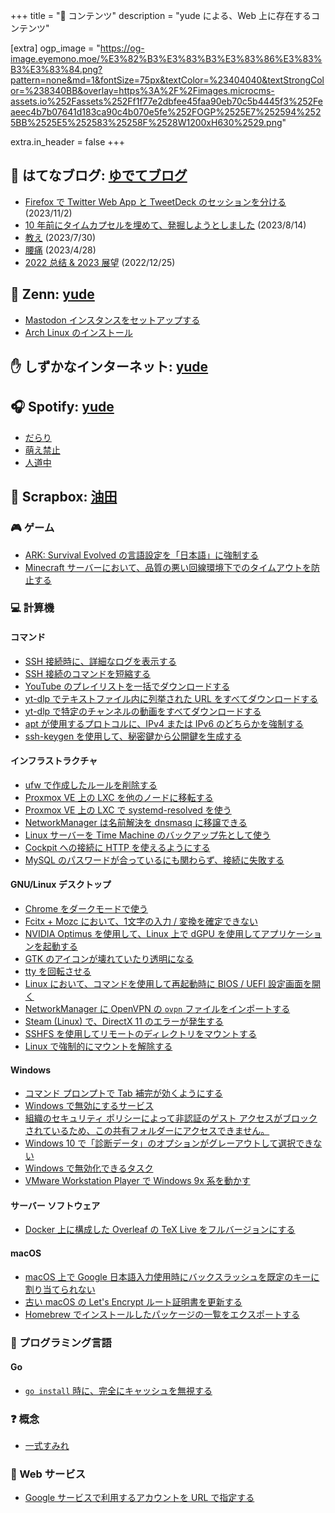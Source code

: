 +++
title = "📓 コンテンツ"
description = "yude による、Web 上に存在するコンテンツ"

[extra]
ogp_image = "https://og-image.eyemono.moe/%E3%82%B3%E3%83%B3%E3%83%86%E3%83%B3%E3%83%84.png?pattern=none&md=1&fontSize=75px&textColor=%23404040&textStrongColor=%238340BB&overlay=https%3A%2F%2Fimages.microcms-assets.io%252Fassets%252Ff1f77e2dbfee45faa90eb70c5b4445f3%252Feaeec4b7b07641d183ca90c4b070e5fe%252FOGP%2525E7%252594%2525BB%2525E5%252583%25258F%2528W1200xH630%2529.png"

extra.in_header = false
+++

## 📒 はてなブログ: [ゆでてブログ](https://yudejp.hatenablog.jp)

- [Firefox で Twitter Web App と TweetDeck のセッションを分ける](https://yudejp.hatenablog.jp/entry/2023/11/02/082506) (2023/11/2)
- [10 年前にタイムカプセルを埋めて、発掘しようとしました](https://yudejp.hatenablog.jp/entry/2023/08/14/213246) (2023/8/14)
- [教え](https://yudejp.hatenablog.jp/entry/2023/07/30/164110) (2023/7/30)
- [腰痛](https://yudejp.hatenablog.jp/entry/2023/04/28/223323) (2023/4/28)
- [2022 总结 & 2023 展望](https://yudejp.hatenablog.jp/entry/2023/09/19/143612) (2022/12/25)

## 🔧 Zenn: [yude](https://zenn.dev/yude)

- [Mastodon インスタンスをセットアップする](https://zenn.dev/yude/articles/installing-mastodon)
- [Arch Linux のインストール](https://zenn.dev/yude/articles/installing-arch-linux)

## ✋ しずかなインターネット: [yude](https://sizu.me/yude)

## 🎧 Spotify: [yude](https://open.spotify.com/user/yude1119?si=8dd7e1455c1d4da5)

- [だらり](https://open.spotify.com/playlist/5IlqRlenwTWKxfvMteqwpT?si=9fdd9f6504b44d4f)
- [萌え禁止](https://open.spotify.com/playlist/73xtnevaToBIvRs33A4Raa?si=802a8a9574d04f3f)
- [人道中](https://open.spotify.com/playlist/0oNsHVXi4UTVudTtvrCrKm?si=c2e9b0a19bac4a7b)

## 🌿 Scrapbox: [油田](https://scrapbox.io/yude)

### 🎮 ゲーム

- [ARK: Survival Evolved の言語設定を「日本語」に強制する](https://scrapbox.io/yude/ARK:_Survival_Evolved_%E8%A8%80%E8%AA%9E%E8%A8%AD%E5%AE%9A%E3%82%92%E6%97%A5%E6%9C%AC%E8%AA%9E%E3%81%AB%E5%BC%B7%E5%88%B6%E3%81%99%E3%82%8B)
- [Minecraft サーバーにおいて、品質の悪い回線環境下でのタイムアウトを防止する](https://scrapbox.io/yude/Minecraft_%E3%82%B5%E3%83%BC%E3%83%90%E3%83%BC%E3%81%AB%E3%81%8A%E3%81%84%E3%81%A6%E3%80%81%E5%93%81%E8%B3%AA%E3%81%AE%E6%82%AA%E3%81%84%E5%9B%9E%E7%B7%9A%E7%92%B0%E5%A2%83%E4%B8%8B%E3%81%A7%E3%81%AE%E3%82%BF%E3%82%A4%E3%83%A0%E3%82%A2%E3%82%A6%E3%83%88%E3%82%92%E9%98%B2%E6%AD%A2%E3%81%99%E3%82%8B)

### 💻 計算機

#### コマンド

- [SSH 接続時に、詳細なログを表示する](https://scrapbox.io/yude/SSH_%E6%8E%A5%E7%B6%9A%E6%99%82%E3%81%AE%E8%A9%B3%E7%B4%B0%E3%81%AA%E3%83%AD%E3%82%B0%E3%82%92%E9%96%B2%E8%A6%A7%E3%81%99%E3%82%8B)
- [SSH 接続のコマンドを短縮する](https://scrapbox.io/yude/SSH_%E6%8E%A5%E7%B6%9A%E3%81%AE%E3%82%B3%E3%83%9E%E3%83%B3%E3%83%89%E3%82%92%E7%9F%AD%E7%B8%AE%E3%81%99%E3%82%8B)
- [YouTube のプレイリストを一括でダウンロードする](https://scrapbox.io/yude/YouTube_%E3%81%AE%E3%83%97%E3%83%AC%E3%82%A4%E3%83%AA%E3%82%B9%E3%83%88%E3%82%92%E4%B8%80%E6%8B%AC%E3%81%A7%E3%83%80%E3%82%A6%E3%83%B3%E3%83%AD%E3%83%BC%E3%83%89%E3%81%99%E3%82%8B)
- [yt-dlp でテキストファイル内に列挙された URL をすべてダウンロードする](https://scrapbox.io/yude/yt-dlp_%E3%81%A7%E3%83%86%E3%82%AD%E3%82%B9%E3%83%88%E3%83%95%E3%82%A1%E3%82%A4%E3%83%AB%E5%86%85%E3%81%AB%E5%88%97%E6%8C%99%E3%81%95%E3%82%8C%E3%81%9F_URL_%E3%82%92%E3%81%99%E3%81%B9%E3%81%A6%E3%83%80%E3%82%A6%E3%83%B3%E3%83%AD%E3%83%BC%E3%83%89)
- [yt-dlp で特定のチャンネルの動画をすべてダウンロードする](https://scrapbox.io/yude/yt-dlp_%E3%81%A7%E7%89%B9%E5%AE%9A%E3%81%AE%E3%83%81%E3%83%A3%E3%83%B3%E3%83%8D%E3%83%AB%E3%81%AE%E5%8B%95%E7%94%BB%E3%82%92%E3%81%99%E3%81%B9%E3%81%A6%E3%83%80%E3%82%A6%E3%83%B3%E3%83%AD%E3%83%BC%E3%83%89%E3%81%99%E3%82%8B)
- [apt が使用するプロトコルに、IPv4 または IPv6 のどちらかを強制する](https://scrapbox.io/yude/Docker_%E4%B8%8A%E3%81%AB%E6%A7%8B%E6%88%90%E3%81%97%E3%81%9F_Overleaf_%E3%81%AE_TeX_Live_%E3%82%92%E3%83%95%E3%83%AB%E3%83%90%E3%83%BC%E3%82%B8%E3%83%A7%E3%83%B3%E3%81%AB%E3%81%99%E3%82%8B)
- [ssh-keygen を使用して、秘密鍵から公開鍵を生成する](https://scrapbox.io/yude/ssh-keygen_%E3%82%92%E4%BD%BF%E7%94%A8%E3%81%97%E3%81%A6%E3%80%81%E7%A7%98%E5%AF%86%E9%8D%B5%E3%81%8B%E3%82%89%E5%85%AC%E9%96%8B%E9%8D%B5%E3%82%92%E7%94%9F%E6%88%90%E3%81%99%E3%82%8B)

#### インフラストラクチャ

- [ufw で作成したルールを削除する](https://scrapbox.io/yude/ufw_%E3%81%A7%E4%BD%9C%E6%88%90%E3%81%97%E3%81%9F%E3%83%AB%E3%83%BC%E3%83%AB%E3%82%92%E5%89%8A%E9%99%A4%E3%81%99%E3%82%8B)
- [Proxmox VE 上の LXC を他のノードに移転する](https://scrapbox.io/yude/Proxmox_VE:_LXC_%E3%82%92%E4%BB%96%E3%81%AE%E3%82%B5%E3%83%BC%E3%83%90%E3%83%BC%E3%81%AB%E7%A7%BB%E5%8B%95%E3%81%99%E3%82%8B)
- [Proxmox VE 上の LXC で systemd-resolved を使う](https://scrapbox.io/yude/Proxmox_VE_%E4%B8%8A%E3%81%AE_LXC_%E3%81%A7_systemd-resolved_%E3%82%92%E4%BD%BF%E3%81%86)
- [NetworkManager は名前解決を dnsmasq に移譲できる](https://scrapbox.io/yude/NetworkManager_%E3%81%AF%E5%90%8D%E5%89%8D%E8%A7%A3%E6%B1%BA%E3%82%92_dnsmasq_%E3%81%AB%E7%A7%BB%E8%AD%B2%E3%81%A7%E3%81%8D%E3%82%8B)
- [Linux サーバーを Time Machine のバックアップ先として使う](https://scrapbox.io/yude/Linux_%E3%82%B5%E3%83%BC%E3%83%90%E3%83%BC%E3%82%92_Time_Machine_%E3%81%AE%E3%83%90%E3%83%83%E3%82%AF%E3%82%A2%E3%83%83%E3%83%97%E5%85%88%E3%81%A8%E3%81%97%E3%81%A6%E4%BD%BF%E3%81%86)
- [Cockpit への接続に HTTP を使えるようにする](https://scrapbox.io/yude/Cockpit_%E3%81%B8%E3%81%AE%E6%8E%A5%E7%B6%9A%E3%81%AB_HTTP_%E3%82%92%E4%BD%BF%E3%81%88%E3%82%8B%E3%82%88%E3%81%86%E3%81%AB%E3%81%99%E3%82%8B)
- [MySQL のパスワードが合っているにも関わらず、接続に失敗する](https://scrapbox.io/yude/MySQL_%E3%81%AE%E3%83%91%E3%82%B9%E3%83%AF%E3%83%BC%E3%83%89%E3%81%8C%E5%90%88%E3%81%A3%E3%81%A6%E3%81%84%E3%82%8B%E3%81%AB%E3%82%82%E9%96%A2%E3%82%8F%E3%82%89%E3%81%9A%E3%80%81%E6%8E%A5%E7%B6%9A%E3%81%AB%E5%A4%B1%E6%95%97%E3%81%99%E3%82%8B)

#### GNU/Linux デスクトップ

- [Chrome をダークモードで使う](https://scrapbox.io/yude/Chrome_%E3%82%92%E3%83%80%E3%83%BC%E3%82%AF%E3%83%A2%E3%83%BC%E3%83%89%E3%81%A7%E4%BD%BF%E3%81%86_(on_Linux,_Ubuntu_Desktop))
- [Fcitx + Mozc において、1文字の入力 / 変換を確定できない](https://scrapbox.io/yude/Fcitx_+_Mozc_%E3%81%AB%E3%81%8A%E3%81%84%E3%81%A6%E3%80%811%E6%96%87%E5%AD%97%E3%81%AE%E5%85%A5%E5%8A%9B_%2F_%E5%A4%89%E6%8F%9B%E3%82%92%E7%A2%BA%E5%AE%9A%E3%81%A7%E3%81%8D%E3%81%AA%E3%81%84)
- [NVIDIA Optimus を使用して、Linux 上で dGPU を使用してアプリケーションを起動する](https://scrapbox.io/yude/NVIDIA_Optimus_%E3%82%92%E4%BD%BF%E7%94%A8%E3%81%97%E3%81%A6%E3%80%81Linux_%E4%B8%8A%E3%81%A7_dGPU_%E3%82%92%E4%BD%BF%E7%94%A8%E3%81%97%E3%81%A6%E3%82%A2%E3%83%97%E3%83%AA%E3%82%B1%E3%83%BC%E3%82%B7%E3%83%A7%E3%83%B3%E3%82%92%E8%B5%B7%E5%8B%95%E3%81%99%E3%82%8B)
- [GTK のアイコンが壊れていたり透明になる](https://scrapbox.io/yude/GTK_%E3%81%AE%E3%82%A2%E3%82%A4%E3%82%B3%E3%83%B3%E3%81%8C%E5%A3%8A%E3%82%8C%E3%81%A6%E3%81%84%E3%81%9F%E3%82%8A%E9%80%8F%E6%98%8E%E3%81%AB%E3%81%AA%E3%82%8B)
- [tty を回転させる](https://scrapbox.io/yude/tty_%E3%82%92%E5%9B%9E%E8%BB%A2%E3%81%95%E3%81%9B%E3%82%8B)
- [Linux において、コマンドを使用して再起動時に BIOS / UEFI 設定画面を開く](https://scrapbox.io/yude/Linux_%E3%81%AB%E3%81%8A%E3%81%84%E3%81%A6%E3%80%81%E3%82%B3%E3%83%9E%E3%83%B3%E3%83%89%E3%82%92%E4%BD%BF%E7%94%A8%E3%81%97%E3%81%A6%E5%86%8D%E8%B5%B7%E5%8B%95%E6%99%82%E3%81%AB_BIOS_%2F_UEFI_%E8%A8%AD%E5%AE%9A%E7%94%BB%E9%9D%A2%E3%82%92%E9%96%8B%E3%81%8F)
- [NetworkManager に OpenVPN の `ovpn` ファイルをインポートする](https://scrapbox.io/yude/NetworkManager_%E3%81%AB_OpenVPN_%E3%81%AE_ovpn_%E3%83%95%E3%82%A1%E3%82%A4%E3%83%AB%E3%82%92%E3%82%A4%E3%83%B3%E3%83%9D%E3%83%BC%E3%83%88%E3%81%99%E3%82%8B)
- [Steam (Linux) で、DirectX 11 のエラーが発生する](https://scrapbox.io/yude/Steam_(Linux)_%E3%81%A7%E3%80%81DirectX_11_%E3%81%AE%E3%82%A8%E3%83%A9%E3%83%BC%E3%81%8C%E7%99%BA%E7%94%9F%E3%81%99%E3%82%8B)
- [SSHFS を使用してリモートのディレクトリをマウントする](https://scrapbox.io/yude/SSHFS_%E3%82%92%E4%BD%BF%E7%94%A8%E3%81%97%E3%81%A6%E3%83%AA%E3%83%A2%E3%83%BC%E3%83%88%E3%81%AE%E3%83%87%E3%82%A3%E3%83%AC%E3%82%AF%E3%83%88%E3%83%AA%E3%82%92%E3%83%9E%E3%82%A6%E3%83%B3%E3%83%88%E3%81%99%E3%82%8B)
- [Linux で強制的にマウントを解除する](https://scrapbox.io/yude/Linux_%E3%81%A7%E5%BC%B7%E5%88%B6%E7%9A%84%E3%81%AB%E3%83%9E%E3%82%A6%E3%83%B3%E3%83%88%E3%82%92%E8%A7%A3%E9%99%A4%E3%81%99%E3%82%8B)

#### Windows

- [コマンド プロンプトで Tab 補完が効くようにする](https://scrapbox.io/yude/%E3%82%B3%E3%83%9E%E3%83%B3%E3%83%89_%E3%83%97%E3%83%AD%E3%83%B3%E3%83%97%E3%83%88%E3%81%A7_Tab_%E8%A3%9C%E5%AE%8C%E3%81%8C%E5%8A%B9%E3%81%8F%E3%82%88%E3%81%86%E3%81%AB%E3%81%99%E3%82%8B)
- [Windows で無効にするサービス](https://scrapbox.io/yude/Windows_%E3%81%A7%E7%84%A1%E5%8A%B9%E3%81%AB%E3%81%99%E3%82%8B%E3%82%B5%E3%83%BC%E3%83%93%E3%82%B9)
- [組織のセキュリティ ポリシーによって非認証のゲスト アクセスがブロックされているため、この共有フォルダーにアクセスできません。](https://scrapbox.io/yude/%E7%B5%84%E7%B9%94%E3%81%AE%E3%82%BB%E3%82%AD%E3%83%A5%E3%83%AA%E3%83%86%E3%82%A3_%E3%83%9D%E3%83%AA%E3%82%B7%E3%83%BC%E3%81%AB%E3%82%88%E3%81%A3%E3%81%A6%E9%9D%9E%E8%AA%8D%E8%A8%BC%E3%81%AE%E3%82%B2%E3%82%B9%E3%83%88_%E3%82%A2%E3%82%AF%E3%82%BB%E3%82%B9%E3%81%8C%E3%83%96%E3%83%AD%E3%83%83%E3%82%AF%E3%81%95%E3%82%8C%E3%81%A6%E3%81%84%E3%82%8B%E3%81%9F%E3%82%81%E3%80%81%E3%81%93%E3%81%AE%E5%85%B1%E6%9C%89%E3%83%95%E3%82%A9%E3%83%AB%E3%83%80%E3%83%BC%E3%81%AB%E3%82%A2%E3%82%AF%E3%82%BB%E3%82%B9%E3%81%A7%E3%81%8D%E3%81%BE%E3%81%9B%E3%82%93%E3%80%82)
- [Windows 10 で「診断データ」のオプションがグレーアウトして選択できない](https://scrapbox.io/yude/Windows_10_%E3%81%A7%E3%80%8C%E8%A8%BA%E6%96%AD%E3%83%87%E3%83%BC%E3%82%BF%E3%80%8D%E3%81%AE%E3%82%AA%E3%83%97%E3%82%B7%E3%83%A7%E3%83%B3%E3%81%8C%E3%82%B0%E3%83%AC%E3%83%BC%E3%82%A2%E3%82%A6%E3%83%88%E3%81%97%E3%81%A6%E9%81%B8%E6%8A%9E%E3%81%A7%E3%81%8D%E3%81%AA%E3%81%84)
- [Windows で無効化できるタスク](https://scrapbox.io/yude/Windows_%E3%81%A7%E7%84%A1%E5%8A%B9%E5%8C%96%E3%81%A7%E3%81%8D%E3%82%8B%E3%82%BF%E3%82%B9%E3%82%AF)
- [VMware Workstation Player で Windows 9x 系を動かす](https://scrapbox.io/yude/VMware_Workstation_Player_%E3%81%A7_Windows_9x_%E7%B3%BB%E3%82%92%E5%8B%95%E3%81%8B%E3%81%99)

#### サーバー ソフトウェア

- [Docker 上に構成した Overleaf の TeX Live をフルバージョンにする](https://scrapbox.io/yude/Docker_%E4%B8%8A%E3%81%AB%E6%A7%8B%E6%88%90%E3%81%97%E3%81%9F_Overleaf_%E3%81%AE_TeX_Live_%E3%82%92%E3%83%95%E3%83%AB%E3%83%90%E3%83%BC%E3%82%B8%E3%83%A7%E3%83%B3%E3%81%AB%E3%81%99%E3%82%8B)

#### macOS

- [macOS 上で Google 日本語入力使用時にバックスラッシュを既定のキーに割り当てられない](https://scrapbox.io/yude/macOS_%E4%B8%8A%E3%81%A7_Google_%E6%97%A5%E6%9C%AC%E8%AA%9E%E5%85%A5%E5%8A%9B%E4%BD%BF%E7%94%A8%E6%99%82%E3%81%AB%E3%83%90%E3%83%83%E3%82%AF%E3%82%B9%E3%83%A9%E3%83%83%E3%82%B7%E3%83%A5%E3%82%92%E6%97%A2%E5%AE%9A%E3%81%AE%E3%82%AD%E3%83%BC%E3%81%AB%E5%89%B2%E3%82%8A%E5%BD%93%E3%81%A6%E3%82%89%E3%82%8C%E3%81%AA%E3%81%84)
- [古い macOS の Let's Encrypt ルート証明書を更新する](https://scrapbox.io/yude/%E5%8F%A4%E3%81%84_macOS_%E3%81%AE_Let's_Encrypt_%E3%83%AB%E3%83%BC%E3%83%88%E8%A8%BC%E6%98%8E%E6%9B%B8%E3%82%92%E6%9B%B4%E6%96%B0%E3%81%99%E3%82%8B)
- [Homebrew でインストールしたパッケージの一覧をエクスポートする](https://scrapbox.io/yude/Homebrew_%E3%81%A7%E3%82%A4%E3%83%B3%E3%82%B9%E3%83%88%E3%83%BC%E3%83%AB%E3%81%97%E3%81%9F%E3%83%91%E3%83%83%E3%82%B1%E3%83%BC%E3%82%B8%E3%81%AE%E4%B8%80%E8%A6%A7%E3%82%92%E3%82%A8%E3%82%AF%E3%82%B9%E3%83%9D%E3%83%BC%E3%83%88%E3%81%99%E3%82%8B)

### 🔡 プログラミング言語

#### Go

- [`go install` 時に、完全にキャッシュを無視する](https://scrapbox.io/yude/go_install_%E6%99%82%E3%81%AB%E3%80%81%E5%AE%8C%E5%85%A8%E3%81%AB%E3%82%AD%E3%83%A3%E3%83%83%E3%82%B7%E3%83%A5%E3%82%92%E7%84%A1%E8%A6%96%E3%81%99%E3%82%8B)

### ❓ 概念

- [一式すみれ](https://scrapbox.io/yude/%E4%B8%80%E5%BC%8F%E3%81%99%E3%81%BF%E3%82%8C)

### 🧮 Web サービス

- [Google サービスで利用するアカウントを URL で指定する](https://scrapbox.io/yude/Google_%E3%82%B5%E3%83%BC%E3%83%93%E3%82%B9%E3%81%A7%E5%88%A9%E7%94%A8%E3%81%99%E3%82%8B%E3%82%A2%E3%82%AB%E3%82%A6%E3%83%B3%E3%83%88%E3%82%92_URL_%E3%81%A7%E6%8C%87%E5%AE%9A%E3%81%99%E3%82%8B)

